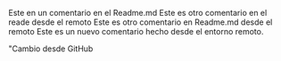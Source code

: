 Este en un comentario en el Readme.md
Este es otro comentario en el reade desde el remoto
Este es otro comentario en Readme.md desde el remoto
Este es un nuevo comentario hecho desde el entorno remoto.




"Cambio desde GitHub
